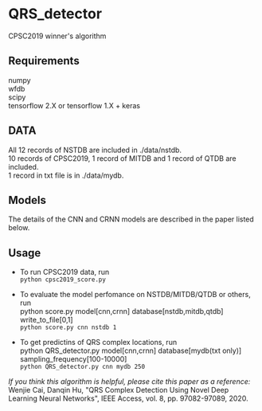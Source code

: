 # QRS_detector
CPSC2019 winner's algorithm  

## Requirements
numpy  
wfdb  
scipy  
tensorflow 2.X or tensorflow 1.X + keras  

## DATA
All 12 records of NSTDB are included in ./data/nstdb.  
10 records of CPSC2019, 1 record of MITDB and 1 record of QTDB are included.  
1 record in txt file is in ./data/mydb.  

## Models
The details of the CNN and CRNN models are described in the paper listed below.  

## Usage
   * To run CPSC2019 data, run   
		`python cpsc2019_score.py`  
		
   * To evaluate the model perfomance on NSTDB/MITDB/QTDB or others, run  
		python score.py model[cnn,crnn] database[nstdb,mitdb,qtdb] write_to_file[0,1]  
		`python score.py cnn nstdb 1`  
		
   * To get predictins of QRS complex locations, run  
		python QRS_detector.py model[cnn,crnn] database[mydb(txt only)] sampling_frequency[100-10000]  
		`python QRS_detector.py cnn mydb 250`
		
_If you think this algorithm is helpful, please cite this paper as a reference:_  
Wenjie Cai, Danqin Hu, "QRS Complex Detection Using Novel Deep Learning Neural Networks", IEEE Access, vol. 8, pp. 97082-97089, 2020.
